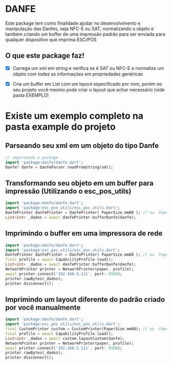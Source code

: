 # DANFE



Este package tem como finalidade ajudar no desenvolvimento e manipulação das Danfes, seja NFC-E ou SAT, normalizando o objeto e também criando um buffer de uma impressão padrão para ser enviada para qualquer dispositivo que imprima ESC/POS


## O que este package faz!
- [x] Carrega um xml em string e verifica se é SAT ou NFC-E e normaliza um objeto com todas as informações em propriedades genéricas
- [x] Cria um buffer em List<int> com um layout especificado por mim, porém no seu projeto você mesmo pode criar o layout que achar necessário (vide pasta EXEMPLO)




# Existe um exemplo completo na pasta example do projeto




## Parseando seu xml em um objeto do tipo Danfe

```dart
// importando o package
import 'package:danfe/danfe.dart';
Danfe? danfe = DanfeParser.readFromString(xml);

```

## Transformando seu objeto em um buffer para impressão (Utilizando o esc_pos_utils)

```dart
import 'package:danfe/danfe.dart';
import 'package:esc_pos_utils/esc_pos_utils.dart';
DanfePrinter danfePrinter = DanfePrinter( PaperSize.mm80 ); // ou  PaperSize.mm50
List<int> _dados = await danfePrinter.bufferDanfe(danfe);

```


## Imprimindo o buffer em uma impressora de rede

```dart
import 'package:danfe/danfe.dart';
import 'package:esc_pos_utils/esc_pos_utils.dart';
DanfePrinter danfePrinter = DanfePrinter( PaperSize.mm80 ); // ou  PaperSize.mm50
final profile = await CapabilityProfile.load();
List<int> _dados = await danfePrinter.bufferDanfe(danfe);
NetworkPrinter printer = NetworkPrinter(paper, profile);
await printer.connect('192.168.5.111', port: 9100);
printer.rawBytes(_dados);
printer.disconnect();

```


## Imprimindo um layout diferente do padrão criado por você manualmente

```dart
import 'package:danfe/danfe.dart';
import 'package:esc_pos_utils/esc_pos_utils.dart';
final CustomPrinter custom = CustomPrinter(PaperSize.mm80); // ou  PaperSize.mm50
final profile = await CapabilityProfile.load();
List<int> _dados = await custom.layoutCustom(danfe);
NetworkPrinter printer = NetworkPrinter(paper, profile);
await printer.connect('192.168.5.111', port: 9100);
printer.rawBytes(_dados);
printer.disconnect();

```


